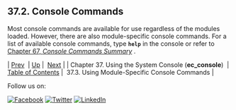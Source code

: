 ## 37.2. Console Commands

Most console commands are available for use regardless of the modules loaded. However, there are also module-specific console commands. For a list of available console commands, type **`help`** in the console or refer to [Chapter 67, *Console Commands Summary*](console_commands.php "Chapter 67. Console Commands Summary") .

| [Prev](operations.php)  | [Up](operations.php) |  [Next](module_specific_console_commands.using.php) |
| Chapter 37. Using the System Console (**ec_console**)  | [Table of Contents](index.php) |  37.3. Using Module-Specific Console Commands |

Follow us on:

[![Facebook](https://support.messagesystems.com/images/icon-facebook.png)](http://www.facebook.com/messagesystems) [![Twitter](https://support.messagesystems.com/images/icon-twitter.png)](http://twitter.com/#!/MessageSystems) [![LinkedIn](https://support.messagesystems.com/images/icon-linkedin.png)](http://www.linkedin.com/company/message-systems)